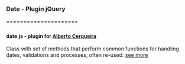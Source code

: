 ### Date - Plugin jQuery
=====================
### <sup>date.js - plugin for [Alberto Cerqueira](https://github.com/albertocerqueira "Alberto Cerqueira")</sup>

Class with set of methods that perform common functions for handling dates, validations and processes, often re-used. [see more](https://github.com/g6tech/web-plugins-js/tree/master/plugins/date/1.8.0/date.js "see more")